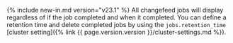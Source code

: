 {% include new-in.md version="v23.1" %} All changefeed jobs will display regardless of if the job completed and when it completed. You can define a retention time and delete completed jobs by using the `jobs.retention_time` [cluster setting]({% link {{ page.version.version }}/cluster-settings.md %}).
